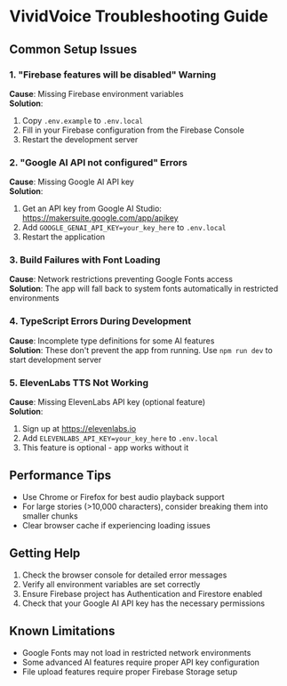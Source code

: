 # VividVoice Troubleshooting Guide

## Common Setup Issues

### 1. "Firebase features will be disabled" Warning
**Cause**: Missing Firebase environment variables  
**Solution**: 
1. Copy `.env.example` to `.env.local`
2. Fill in your Firebase configuration from the Firebase Console
3. Restart the development server

### 2. "Google AI API not configured" Errors
**Cause**: Missing Google AI API key  
**Solution**:
1. Get an API key from Google AI Studio: https://makersuite.google.com/app/apikey
2. Add `GOOGLE_GENAI_API_KEY=your_key_here` to `.env.local`
3. Restart the application

### 3. Build Failures with Font Loading
**Cause**: Network restrictions preventing Google Fonts access  
**Solution**: The app will fall back to system fonts automatically in restricted environments

### 4. TypeScript Errors During Development
**Cause**: Incomplete type definitions for some AI features  
**Solution**: These don't prevent the app from running. Use `npm run dev` to start development server

### 5. ElevenLabs TTS Not Working
**Cause**: Missing ElevenLabs API key (optional feature)  
**Solution**: 
1. Sign up at https://elevenlabs.io
2. Add `ELEVENLABS_API_KEY=your_key_here` to `.env.local`
3. This feature is optional - app works without it

## Performance Tips

- Use Chrome or Firefox for best audio playback support
- For large stories (>10,000 characters), consider breaking them into smaller chunks
- Clear browser cache if experiencing loading issues

## Getting Help

1. Check the browser console for detailed error messages
2. Verify all environment variables are set correctly
3. Ensure Firebase project has Authentication and Firestore enabled
4. Check that your Google AI API key has the necessary permissions

## Known Limitations

- Google Fonts may not load in restricted network environments
- Some advanced AI features require proper API key configuration
- File upload features require proper Firebase Storage setup